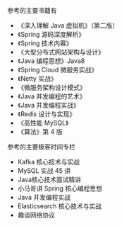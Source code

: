 参考的主要书籍有

+ 《深入理解 Java 虚拟机》（第二版）
+ 《Spring 源码深度解析》
+ 《Spring 技术内幕》
+ 《大型分布式网站架构与设计》
+ 《Java 编程思想》Java8
+ 《Spring Cloud 微服务实战》
+ 《Netty 实战》
+ 《微服务架构设计模式》
+ 《Java 并发编程的艺术》
+ 《Java 并发编程实战》
+ 《Redis 设计与实现》
+ 《高性能 MySQL》
+ 《算法》第 4 版

参考的主要极客时间专栏

+ Kafka 核心技术与实战
+ MySQL 实战 45 讲
+ Java核心技术面试精讲
+ 小马哥讲 Spring 核心编程思想
+ Java 并发编程实战
+ Elasticsearch 核心技术与实战
+ 趣谈网络协议

